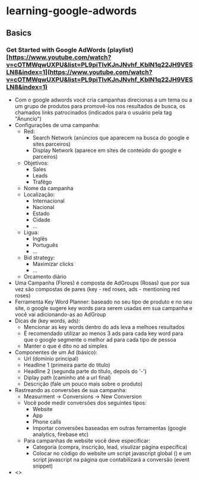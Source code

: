 # learning-google-adwords

## Basics

### Get Started with Google AdWords (playlist) [https://www.youtube.com/watch?v=cOTMWqwUXPU&list=PL9piTIvKJnJNvhf_KbIN1q22JH9VESLN8&index=1](https://www.youtube.com/watch?v=cOTMWqwUXPU&list=PL9piTIvKJnJNvhf_KbIN1q22JH9VESLN8&index=1)

* Com o google adwords você cria campanhas direcionas a um tema ou a um grupo de produtos para promovê-los nos resultados de busca, os chamados links patrocinados (indicados para o usuário pela tag "Ánuncio")
* Configurações de uma campanha:
    * Red:
        * Search Network (anúncios que aparecem na busca do google e sites parceiros)
        * Display Network (aparece em sites de conteúdo do google e parceiros)
    * Objetivos:
        * Sales
        * Leads
        * Trafêgo
    * Nome da campanha
    * Localização:
        * Internacional
        * Nacional
        * Estado
        * Cidade
        * ...
    * Ligua:
        * Inglês
        * Português
        * ...
    * Bid strategy:
        * Maximizar clicks
        * ...
    * Orcamento diário
* Uma Campanha (Flores) é composta de AdGroups (Rosas) que por sua vez são compostas de pares (key - red roses, ads - mentioning red roses)
* Ferramenta Key Word Planner: baseado no seu tipo de produto e no seu site, o google sugere key words para serem usadas em sua campanha e você vai adicionando-as ao AdGroup
* Dicas de (key words, ads):
    * Mencionar as key words dentro do ads leva a melhoes resultados
    * É recomendado utilizar ao menos 3 ads para cada key word para que o google segmente o melhor ad para cada tipo de pessoa
    * Manter o que é dito no ad simples
* Componentes de um Ad (básico):
    * Url (domínio principal)
    * Headline 1 (primeira parte do título)
    * Headline 2 (segunda parte do título, depois do '-')
    * Diplay path (caminho até a url final)
    * Descrição (fale um pouco mais sobre o produto)
* Rastreando as conversões de sua campanha:
    * Measurment -> Conversions -> New Conversion
    * Você pode medir conversões dos seguintes tipos:
        * Website
        * App
        * Phone calls
        * Importar conversões baseadas em outras ferramentas (google analytics, firebase etc)
    * Para campanhas de website você deve especificar:
        * Categoria (compra, inscrição, lead, visulizar página específica)
        * Colocar no código do website um script javascript global () e um script javascript na página que contabilizará a conversão (event snippet)
* <<Teste>>
